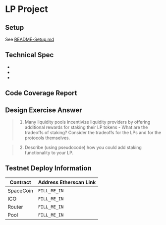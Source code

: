 # LP Project

## Setup

See [README-Setup.md](./README-Setup.md)

## Technical Spec

<!-- Here you should list the technical requirements of the project. These should include the points given in the project spec, but will go beyond what is given in the spec because that was written by a non-technical client who leaves it up to you to fill in the spec's details -->

-
-
-

## Code Coverage Report

<!-- Copy + paste your coverage report here before submitting your project -->
<!-- You can see how to generate a coverage report in the "Solidity Code Coverage" section located here: -->
<!-- https://learn.0xmacro.com/training/project-crowdfund/p/4 -->

## Design Exercise Answer

<!-- Answer the Design Exercise. -->
<!-- In your answer: (1) Consider the tradeoffs of your design, and (2) provide some pseudocode, or a diagram, to illustrate how one would get started. -->

> 1. Many liquidity pools incentivize liquidity providers by offering additional rewards for staking their LP tokens - What are the tradeoffs of staking? Consider the tradeoffs for the LPs and for the protocols themselves.

> 2. Describe (using pseudocode) how you could add staking functionality to your LP.

## Testnet Deploy Information

| Contract  | Address Etherscan Link |
| --------- | ---------------------- |
| SpaceCoin | `FILL_ME_IN`           |
| ICO       | `FILL_ME_IN`           |
| Router    | `FILL_ME_IN`           |
| Pool      | `FILL_ME_IN`           |
